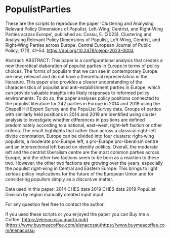 # PopulistParties

These are the scripts to reproduce the paper 'Clustering and Analysing Relevant Policy Dimensions of Populist, Left-Wing, Centrist, and Right-Wing Parties across Europe', published as: Cossu, E. (2023). Clustering and Analysing Relevant Policy Dimensions of Populist, Left-Wing, Centrist, and Right-Wing Parties across Europe. Central European Journal of Public Policy, 17(1), 41–54. https://doi.org/10.2478/cejpp-2023-0004

Abstract: ABSTRACT: This paper is a configurational analysis that creates a new theoretical elaboration of populist parties in Europe in terms of policy choices. The forms of populism that we can see in contemporary Europe are new, relevant and do not have a theoretical representation in the literature. This paper also provides a clearer understanding of the characteristics of populist and anti-establishment parties in Europe, which can provide valuable insights into likely responses to reformed policy environments. To do so, the paper analyses policy positions connected to the populist literature for 242 parties in Europe in 2014 and 2019 using the Chapell Hill Expert Survey and the PopuList Survey data. Groups of parties with similarly held positions in 2014 and 2019 are identified using cluster analysis to investigate whether differences in positions are defined predominately according to a national, east–west, right–left faction or other criteria. The result highlights that rather than across a classical right–left divide connotation, Europe can be divided into four clusters: right-wing populists, a moderate pro-Europe left, a pro-Europe pro-liberalism centre and an intersectional left based on identity politics. Overall, the moderate left and the centrist liberalism centre are the most common parties across Europe, and the other two factions seem to be born as a reaction to these two. However, the other two factions are growing over the years, especially the populist right-wing in Central and Eastern Europe. This brings to light serious policy implications for the future of the European Union and for considering populism simply as a discursive matter.

Data used in this paper:
2014 CHES data
2019 CHES data
2019 PopuList
Division by region manually created input input

For any question feel free to contact the author.

If you used these scripts or you enjoyed the paper you can Buy me a Coffee:
[https://elenacossu.quarto.pub](https://www.buymeacoffee.com/elenacossu)https://www.buymeacoffee.com/elenacossu
